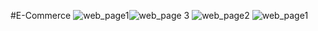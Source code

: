 #E-Commerce
![web_page1](https://github.com/Toufiqul314/e_commerce/assets/49118001/9e4279d5-46b4-49b9-b10b-984427e6e3a0)![web_page 3](https://github.com/Toufiqul314/e_commerce/assets/49118001/439c3ade-a1bb-4201-a609-bb0f63e5e725)
![web_page2](https://github.com/Toufiqul314/e_commerce/assets/49118001/6fd1958e-2157-43e8-8501-4f15bfea2182)
![web_page1](https://github.com/Toufiqul314/e_commerce/assets/49118001/02bee47f-5d49-45be-a1e9-e354d5d5689b)
